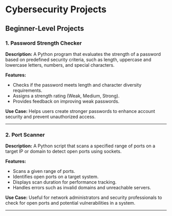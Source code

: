 # Cybersecurity Projects

## Beginner-Level Projects

### 1. Password Strength Checker  
**Description:** A Python program that evaluates the strength of a password based on predefined security criteria, such as length, uppercase and lowercase letters, numbers, and special characters.  

**Features:**  
- Checks if the password meets length and character diversity requirements.  
- Assigns a strength rating (Weak, Medium, Strong).  
- Provides feedback on improving weak passwords.  

**Use Case:** Helps users create stronger passwords to enhance account security and prevent unauthorized access.

---
### 2. Port Scanner  
**Description:** A Python script that scans a specified range of ports on a target IP or domain to detect open ports using sockets.  

**Features:**  
- Scans a given range of ports.  
- Identifies open ports on a target system.  
- Displays scan duration for performance tracking.  
- Handles errors such as invalid domains and unreachable servers.  

**Use Case:** Useful for network administrators and security professionals to check for open ports and potential vulnerabilities in a system. 

---
